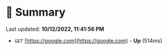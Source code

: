 # 📖 Summary
Last updated: **10/12/2022, 11:41:56 PM**

- `GET` [https://google.com](https://google.com) - **Up** (514ms)
